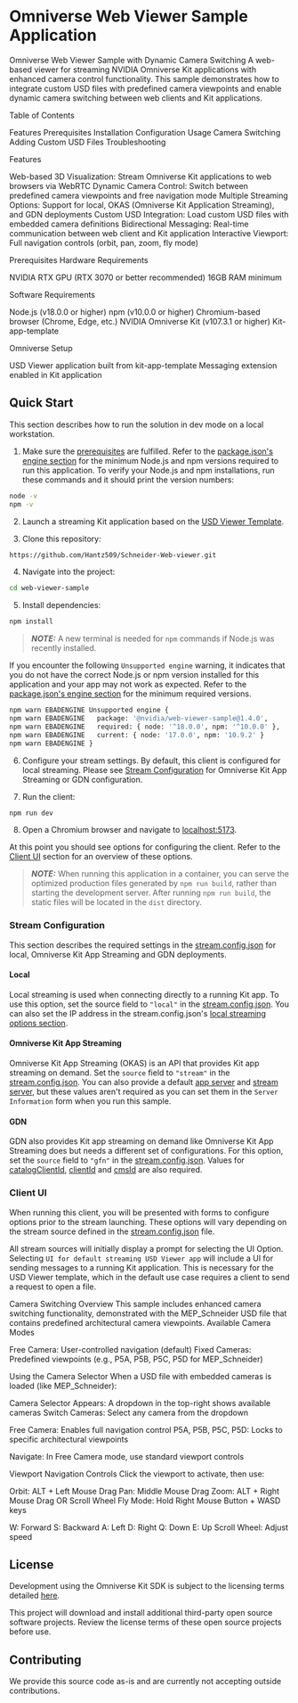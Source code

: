# Omniverse Web Viewer Sample Application

Omniverse Web Viewer Sample with Dynamic Camera Switching
A web-based viewer for streaming NVIDIA Omniverse Kit applications with enhanced camera control functionality. This sample demonstrates how to integrate custom USD files with predefined camera viewpoints and enable dynamic camera switching between web clients and Kit applications.


Table of Contents

Features
Prerequisites
Installation
Configuration
Usage
Camera Switching
Adding Custom USD Files
Troubleshooting

Features

Web-based 3D Visualization: Stream Omniverse Kit applications to web browsers via WebRTC
Dynamic Camera Control: Switch between predefined camera viewpoints and free navigation mode
Multiple Streaming Options: Support for local, OKAS (Omniverse Kit Application Streaming), and GDN deployments
Custom USD Integration: Load custom USD files with embedded camera definitions
Bidirectional Messaging: Real-time communication between web client and Kit application
Interactive Viewport: Full navigation controls (orbit, pan, zoom, fly mode)



Prerequisites
Hardware Requirements

NVIDIA RTX GPU (RTX 3070 or better recommended)
16GB RAM minimum

Software Requirements

Node.js (v18.0.0 or higher)
npm (v10.0.0 or higher)
Chromium-based browser (Chrome, Edge, etc.)
NVIDIA Omniverse Kit (v107.3.1 or higher)
Kit-app-template



Omniverse Setup

USD Viewer application built from kit-app-template
Messaging extension enabled in Kit application



## Quick Start

This section describes how to run the solution in dev mode on a local workstation.

1. Make sure the [prerequisites](#prerequisites) are fulfilled. Refer to the [package.json's engine section](package.json#L10-11) for the minimum Node.js and npm versions required to run this application. To verify your Node.js and npm installations, run these commands and it should print the version numbers:

```bash
node -v
npm -v
```

2. Launch a streaming Kit application based on the [USD Viewer Template](https://github.com/NVIDIA-Omniverse/kit-app-template/tree/main/templates/apps/usd_viewer).

3. Clone this repository:

```bash
https://github.com/Hantz509/Schneider-Web-viewer.git
```

4. Navigate into the project:

```bash
cd web-viewer-sample
```

5. Install dependencies:

```bash
npm install
```

> **_NOTE:_**  A new terminal is needed for `npm` commands if Node.js was recently installed.

If you encounter the following `Unsupported engine` warning, it indicates that you do not have the correct Node.js or npm version installed for this application and your app may not work as expected. Refer to the [package.json's engine section](package.json#L10-11) for the minimum required versions.

```bash
npm warn EBADENGINE Unsupported engine {
npm warn EBADENGINE   package: '@nvidia/web-viewer-sample@1.4.0',
npm warn EBADENGINE   required: { node: '^18.0.0', npm: '^10.0.0' },
npm warn EBADENGINE   current: { node: '17.0.0', npm: '10.9.2' }
npm warn EBADENGINE }
```

6. Configure your stream settings. By default, this client is configured for local streaming. Please see [Stream Configuration](#stream-configuration) for Omniverse Kit App Streaming or GDN configuration.

7. Run the client:

```bash
npm run dev
```

8. Open a Chromium browser and navigate to [localhost:5173](localhost:5173).
 
At this point you should see options for configuring the client. Refer to the [Client UI](#client-ui) section for an overview of these options. 

> **_NOTE:_**  When running this application in a container, you can serve the optimized production files generated by `npm run build`, rather than starting the development server. After running `npm run build`, the static files will be located in the `dist` directory.

### Stream Configuration

This section describes the required settings in the [stream.config.json](stream.config.json) for local, Omniverse Kit App Streaming and GDN deployments.

#### Local

Local streaming is used when connecting directly to a running Kit app. To use this option, set the source field to `"local"` in the [stream.config.json](stream.config.json#L3). You can also set the IP address in the stream.config.json's [local streaming options section](stream.config.json#L18).

#### Omniverse Kit App Streaming

Omniverse Kit App Streaming (OKAS) is an API that provides Kit app streaming on demand. Set the `source` field to `"stream"` in the [stream.config.json](stream.config.json#L3). You can also provide a default [app server](stream.config.json#L7) and [stream server](stream.config.json#L8), but these values aren't required as you can set them in the `Server Information` form when you run this sample.

#### GDN

GDN also provides Kit app streaming on demand like Omniverse Kit App Streaming does but needs a different set of configurations. For this option, set the `source` field to `"gfn"` in the [stream.config.json](stream.config.json#L3). Values for [catalogClientId](stream.config.json#L12), [clientId](stream.config.json#L13) and [cmsId](stream.config.json#14) are also required.

### Client UI

When running this client, you will be presented with forms to configure options prior to the stream launching. These
options will vary depending on the stream source defined in the [stream.config.json](stream.config.json) file.  

All stream sources will initially display a prompt for selecting the UI Option. Selecting `UI for default streaming USD Viewer app` will include a UI
for sending messages to a running Kit application. This is necessary for the USD Viewer template, which in the default use
case requires a client to send a request to open a file.


Camera Switching
Overview
This sample includes enhanced camera switching functionality, demonstrated with the MEP_Schneider USD file that contains predefined architectural camera viewpoints.
Available Camera Modes

Free Camera: User-controlled navigation (default)
Fixed Cameras: Predefined viewpoints (e.g., P5A, P5B, P5C, P5D for MEP_Schneider)

Using the Camera Selector
When a USD file with embedded cameras is loaded (like MEP_Schneider):

Camera Selector Appears: A dropdown in the top-right shows available cameras
Switch Cameras: Select any camera from the dropdown

Free Camera: Enables full navigation control
P5A, P5B, P5C, P5D: Locks to specific architectural viewpoints


Navigate: In Free Camera mode, use standard viewport controls

Viewport Navigation Controls
Click the viewport to activate, then use:

Orbit: ALT + Left Mouse Drag
Pan: Middle Mouse Drag
Zoom: ALT + Right Mouse Drag OR Scroll Wheel
Fly Mode: Hold Right Mouse Button + WASD keys

W: Forward
S: Backward
A: Left
D: Right
Q: Down
E: Up
Scroll Wheel: Adjust speed





## License

Development using the Omniverse Kit SDK is subject to the licensing terms detailed [here](https://docs.omniverse.nvidia.com/install-guide/latest/common/NVIDIA_Omniverse_License_Agreement.html).

This project will download and install additional third-party open source software projects. Review the license terms of these open source projects before use.

## Contributing

We provide this source code as-is and are currently not accepting outside contributions.
